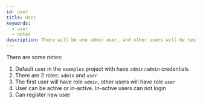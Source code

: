 ```yaml
---
id: user
title: User
keywords:
  - user
  - notes
description: There will be one admin user, and other users will be testers
---
```


There are some notes:

1. Default user in the `examples` project with have `admin/admin` credentials
1. There are 2 roles: `admin` and `user`
2. The first user will have role `admin`, other users will have role `user`
3. User can be active or in-active. In-active users can not login
4. Can register new user
